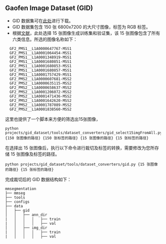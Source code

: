 ## Gaofen Image Dataset (GID)

- GID 数据集可在[此处](https://x-ytong.github.io/project/GID.html)进行下载。
- GID 数据集包含 150 张 6800x7200 的大尺寸图像，标签为 RGB 标签。
- 根据[文献](https://ieeexplore.ieee.org/document/9343296/)，此处选择 15 张图像生成训练集和验证集，该 15 张图像包含了所有六类信息。所选的图像名称如下：

```None
  GF2_PMS1__L1A0000647767-MSS1
  GF2_PMS1__L1A0001064454-MSS1
  GF2_PMS1__L1A0001348919-MSS1
  GF2_PMS1__L1A0001680851-MSS1
  GF2_PMS1__L1A0001680853-MSS1
  GF2_PMS1__L1A0001680857-MSS1
  GF2_PMS1__L1A0001757429-MSS1
  GF2_PMS2__L1A0000607681-MSS2
  GF2_PMS2__L1A0000635115-MSS2
  GF2_PMS2__L1A0000658637-MSS2
  GF2_PMS2__L1A0001206072-MSS2
  GF2_PMS2__L1A0001471436-MSS2
  GF2_PMS2__L1A0001642620-MSS2
  GF2_PMS2__L1A0001787089-MSS2
  GF2_PMS2__L1A0001838560-MSS2
```

这里也提供了一个脚本来方便的筛选出15张图像，

```
python projects/gid_dataset/tools/dataset_converters/gid_select15imgFromAll.py {150 张图像的路径} {150 张标签的路径} {15 张图像的路径} {15 张标签的路径}
```

在选择出 15 张图像后，执行以下命令进行裁切及标签的转换，需要修改为您所存储 15 张图像及标签的路径。

```
python projects/gid_dataset/tools/dataset_converters/gid.py {15 张图像的路径} {15 张标签的路径}
```

完成裁切后的 GID 数据结构如下：

```none
mmsegmentation
├── mmseg
├── tools
├── configs
├── data
│   ├── gid
│   │   ├── ann_dir
|   │   │   │   ├── train
|   │   │   │   ├── val
│   │   ├── img_dir
|   │   │   │   ├── train
|   │   │   │   ├── val

```
